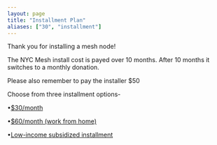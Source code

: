 ```yaml
---
layout: page
title: "Installment Plan"
aliases: ["30", "installment"]
---
```


Thank you for installing a mesh node! 

The NYC Mesh install cost is payed over 10 months. After 10 months it switches to a monthly donation. 

Please also remember to pay the installer $50

Choose from three installment options-

•[$30/month](https://buy.stripe.com/cN2dSKed394ga1GdQU)

•[$60/month (work from home)](https://buy.stripe.com/9AQ3e6d8Zdkw0r6fZ4)

•[Low-income subsidized installment](/15)





